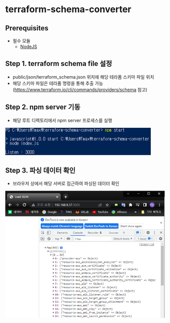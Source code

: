 # terraform-schema-converter

## Prerequisites
* 필수 모듈
  * [NodeJS](https://nodejs.org/ko/)

## Step 1. terraform schema file 설정
* public/json/terraform_schema.json 위치에 해당 테라폼 스키마 파일 위치
* 해당 스키마 파일은 테라폼 명령을 통해 추출 가능 (https://www.terraform.io/cli/commands/providers/schema 참고)

## Step 2. npm server 기동
* 해당 루트 디렉토리에서 npm server 프로세스를 실행

![image](figure/1_npm.png)

## Step 3. 파싱 데이터 확인
* 브라우저 상에서 해당 서버로 접근하여 파싱된 데이터 확인

![image](figure/2_Browser.png)

